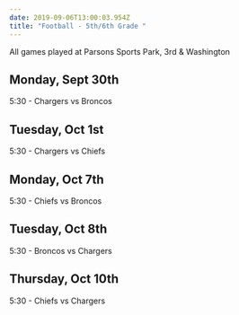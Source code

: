 ```yaml
---
date: 2019-09-06T13:00:03.954Z
title: "Football - 5th/6th Grade "
---
```


All games played at Parsons Sports Park, 3rd & Washington

## Monday, Sept 30th

5:30 - Chargers vs Broncos

## Tuesday, Oct 1st

5:30 - Chargers vs Chiefs

## Monday, Oct 7th

5:30 - Chiefs vs Broncos

## Tuesday, Oct 8th

5:30 - Broncos vs Chargers

## Thursday, Oct 10th

5:30 - Chiefs vs Chargers
